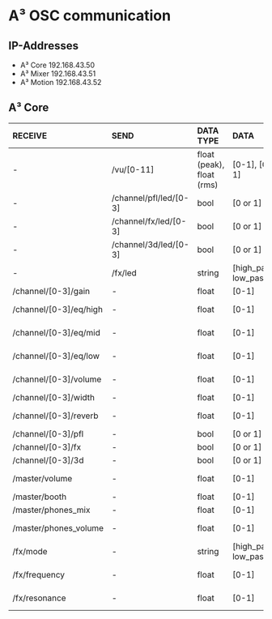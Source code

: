 # A³ OSC communication
## IP-Addresses
- A³ Core 192.168.43.50
- A³ Mixer 192.168.43.51
- A³ Motion 192.168.43.52

## A³ Core

| RECEIVE | SEND | DATA TYPE | DATA | DESCRIPTION
| :---| :--- | :--- | :--- | :---
| - | /vu/[0-11] | float (peak), float (rms) | [0-1], [0-1] | Peak and rms vu meter
| - | /channel/pfl/led/[0-3] | bool | [0 or 1] | pfl status
| - | /channel/fx/led/[0-3] | bool | [0 or 1] | fx status
| - | /channel/3d/led/[0-3] | bool | [0 or 1] | 3d status
| - | /fx/led | string | [high_pass, low_pass] | fx mode status
| /channel/[0-3]/gain | - | float | [0-1] | Channel gain
| /channel/[0-3]/eq/high | - | float | [0-1] | Channel eq high
| /channel/[0-3]/eq/mid | - | float | [0-1] | Channel eq mid
| /channel/[0-3]/eq/low | - | float | [0-1] | Channel eq low
| /channel/[0-3]/volume | - | float | [0-1] | Channel volume
| /channel/[0-3]/width | - | float | [0-1] | Channel width
| /channel/[0-3]/reverb | - | float | [0-1] | Channel reverb
| /channel/[0-3]/pfl | - | bool | [0 or 1] | Channel pfl
| /channel/[0-3]/fx | - | bool | [0 or 1] | Channel fx
| /channel/[0-3]/3d | - | bool | [0 or 1] | Channel 3d
| /master/volume | - | float | [0-1] | Master volume
| /master/booth | - | float | [0-1] | Booth volume
| /master/phones_mix | - | float | [0-1] | Phones mix
| /master/phones_volume | - | float | [0-1] | Phones volume
| /fx/mode | - | string | [high_pass, low_pass] | Global fx mode
| /fx/frequency | - | float | [0-1] | fx filter frequency
| /fx/resonance | - | float | [0-1] | fx filter resonance
